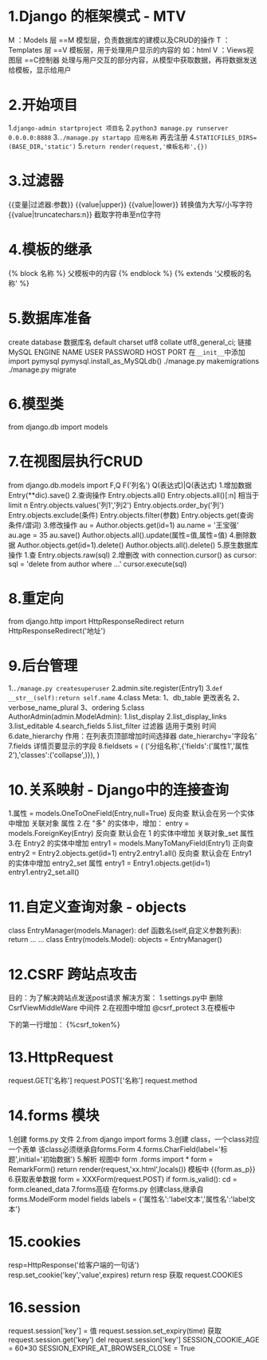 # 1.Django 的框架模式 - MTV

M ：Models 层 ==M
    模型层，负责数据库的建模以及CRUD的操作
T ：Templates 层 ==V 
  模板层，用于处理用户显示的内容的 如：html
V ：Views视图层  ==C控制器
  处理与用户交互的部分内容，从模型中获取数据，再将数据发送给模板，显示给用户
  
# 2.开始项目

1.`django-admin startproject 项目名`
2.`python3 manage.py runserver 0.0.0.0:8888`
3.`./manage.py startapp 应用名称` 再去注册
4.`STATICFILES_DIRS=(BASE_DIR,'static')`
5.`return render(request,'模板名称',{})`

# 3.过滤器

{{变量|过滤器:参数}}
{{value|upper}} {{value|lower}} 转换值为大写/小写字符
{{value|truncatechars:n}} 截取字符串至n位字符

# 4.模板的继承

{% block 名称 %}
  父模板中的内容
{% endblock %}
{% extends '父模板的名称' %}

# 5.数据库准备

create database 数据库名 default charset utf8 collate utf8_general_ci;
链接MySQL
  ENGINE NAME USER PASSWORD HOST PORT
在`__init__`中添加
  import pymysql
  pymysql.install_as_MySQLdb()
./manage.py makemigrations
./manage.py migrate

# 6.模型类

from django.db import models

# 7.在视图层执行CRUD

from django.db.models import F,Q
F('列名') Q(表达式)|Q(表达式)
1.增加数据
  Entry(**dic).save()
2.查询操作
  Entry.objects.all()
  Entry.objects.all()[:n] 相当于limit n
  Entry.objects.values('列1','列2')
  Entry.objects.order_by('列')
  Entry.objects.exclude(条件)
  Entry.objects.filter(参数)
  Entry.objects.get(查询条件/谓词)
3.修改操作
  au = Author.objects.get(id=1)
  au.name = '王宝强' au.age = 35  au.save()
  Author.objects.all().update(属性=值,属性=值)
4.删除数据
  Author.objects.get(id=1).delete()
  Author.objects.all().delete()
5.原生数据库操作
  1.查
    Entry.objects.raw(sql)
  2.增删改
    with connection.cursor() as cursor:
        sql = 'delete from author where ...'
        cursor.execute(sql)

# 8.重定向

from django.http import HttpResponseRedirect
return HttpResponseRedirect('地址')

# 9.后台管理

1.`./manage.py createsuperuser`
2.admin.site.register(Entry1)
3.`def __str__(self):return self.name`
4.class Meta:
  1、db_table 更改表名
  2、verbose_name_plural
  3、ordering
5.class AuthorAdmin(admin.ModelAdmin):
  1.list_display
  2.list_display_links
  3.list_editable
  4.search_fields
  5.list_filter 过滤器 适用于类别 时间
  6.date_hierarchy
    作用：在列表页顶部增加时间选择器
    date_hierarchy='字段名'
  7.fields 详情页要显示的字段
  8.fieldsets = (
    ('分组名称',{'fields':('属性1','属性2'),'classes':('collapse',)}),
    )

# 10.关系映射 - Django中的连接查询

1.属性 = models.OneToOneField(Entry,null=True)
  反向查 默认会在另一个实体中增加 关联对象 属性
2.在 "多" 的实体中，增加：
  entry = models.ForeignKey(Entry)
  反向查 默认会在 1 的实体中增加 关联对象_set 属性
3.在 Entry2 的实体中增加
  entry1 = models.ManyToManyField(Entry1)
  正向查 entry2 = Entry2.objects.get(id=1)
        entry2.entry1.all()
  反向查 默认会在 Entry1 的实体中增加 entry2_set 属性
      entry1 = Entry1.objects.get(id=1)
      entry1.entry2_set.all()

# 11.自定义查询对象 - objects

class EntryManager(models.Manager):
    def 函数名(self,自定义参数列表):
        return ... ...
class Entry(models.Model):
    objects = EntryManager()

# 12.CSRF 跨站点攻击

目的：为了解决跨站点发送post请求
解决方案：
  1.settings.py中
    删除 CsrfViewMiddleWare 中间件
  2.在视图中增加 @csrf_protect
  3.在模板中 <form>下的第一行增加：
    {%csrf_token%}

# 13.HttpRequest

request.GET['名称']
request.POST['名称']
request.method

# 14.forms 模块

1.创建 forms.py 文件
2.from django import forms
3.创建 class，一个class对应一个表单
  该class必须继承自forms.Form
4.forms.CharField(label='标题',initial='初始数据')
5.解析
  视图中 form .forms import *
  form = RemarkForm()
  return render(request,'xx.html',locals())
  模板中 {{form.as_p}}
6.获取表单数据
  form = XXXForm(request.POST)
  if form.is_valid():
    cd = form.cleaned_data
7.forms高级
  在forms.py 创建class,继承自forms.ModelForm
  model fields
  labels = {'属性名':'label文本','属性名':'label文本'}

# 15.cookies

resp=HttpResponse('给客户端的一句话')
resp.set_cookie('key','value',expires)
return resp
获取 request.COOKIES

# 16.session

request.session['key'] = 值
request.session.set_expiry(time)
获取 request.session.get('key')
del request.session['key']
SESSION_COOKIE_AGE = 60*30
SESSION_EXPIRE_AT_BROWSER_CLOSE = True
